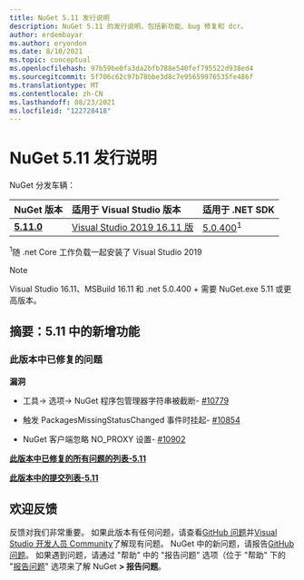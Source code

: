 ```yaml
---
title: NuGet 5.11 发行说明
description: NuGet 5.11 的发行说明，包括新功能、bug 修复和 dcr。
author: erdembayar
ms.author: eryondon
ms.date: 8/10/2021
ms.topic: conceptual
ms.openlocfilehash: 97b59be0fa3da2bfb788e540fef795522d938ed4
ms.sourcegitcommit: 5f706c62c97b78bbe3d8c7e95659976535fe486f
ms.translationtype: MT
ms.contentlocale: zh-CN
ms.lasthandoff: 08/23/2021
ms.locfileid: "122728418"
---
```

# <a name="nuget-511-release-notes"></a>NuGet 5.11 发行说明

NuGet 分发车辆：

| NuGet 版本 | 适用于 Visual Studio 版本 | 适用于 .NET SDK |
|:---|:---|:---|
| [**5.11.0**](https://nuget.org/downloads) | [Visual Studio 2019 16.11 版](https://visualstudio.microsoft.com/downloads/) | [5.0.400](https://dotnet.microsoft.com/download/dotnet-core/5.0)<sup>1</sup> |

<sup>1</sup>随 .net Core 工作负载一起安装了 Visual Studio 2019
  
> [!NOTE]
> Visual Studio 16.11、MSBuild 16.11 和 .net 5.0.400 + 需要 NuGet.exe 5.11 或更高版本。

## <a name="summary-whats-new-in-511"></a>摘要：5.11 中的新增功能

### <a name="issues-fixed-in-this-release"></a>此版本中已修复的问题

**漏洞**

* 工具-> 选项-> NuGet 程序包管理器字符串被截断- [#10779](https://github.com/NuGet/Home/issues/10779)

* 触发 PackagesMissingStatusChanged 事件时挂起- [#10854](https://github.com/NuGet/Home/issues/10854)

* NuGet 客户端忽略 NO_PROXY 设置- [#10902](https://github.com/NuGet/Home/issues/10902)

**[此版本中已修复的所有问题的列表-5.11](https://app.zenhub.com/workspaces/nuget-client-team-55aec9a240305cf007585881/reports/release?release=Z2lkOi8vcmFwdG9yL1JlbGVhc2UvNTk5MDE)**

**[此版本中的提交列表-5.11](https://github.com/NuGet/NuGet.Client/compare/5.10.0.7240...5.11.0.17)**

## <a name="feedback-welcome"></a>欢迎反馈

反馈对我们非常重要。  如果此版本有任何问题，请查看[GitHub 问题](https://github.com/NuGet/Home/issues)并[Visual Studio 开发人员 Community](https://developercommunity.visualstudio.com/)了解现有问题。  NuGet 中的新问题，请报告[GitHub 问题](https://github.com/NuGet/Home/issues/new)。
如果遇到问题，请通过 "帮助" 中的 "报告问题" 选项（位于 "帮助" 下的 "[报告问题](/visualstudio/ide/how-to-report-a-problem-with-visual-studio)" 选项来了解 NuGet **> 报告问题**。
